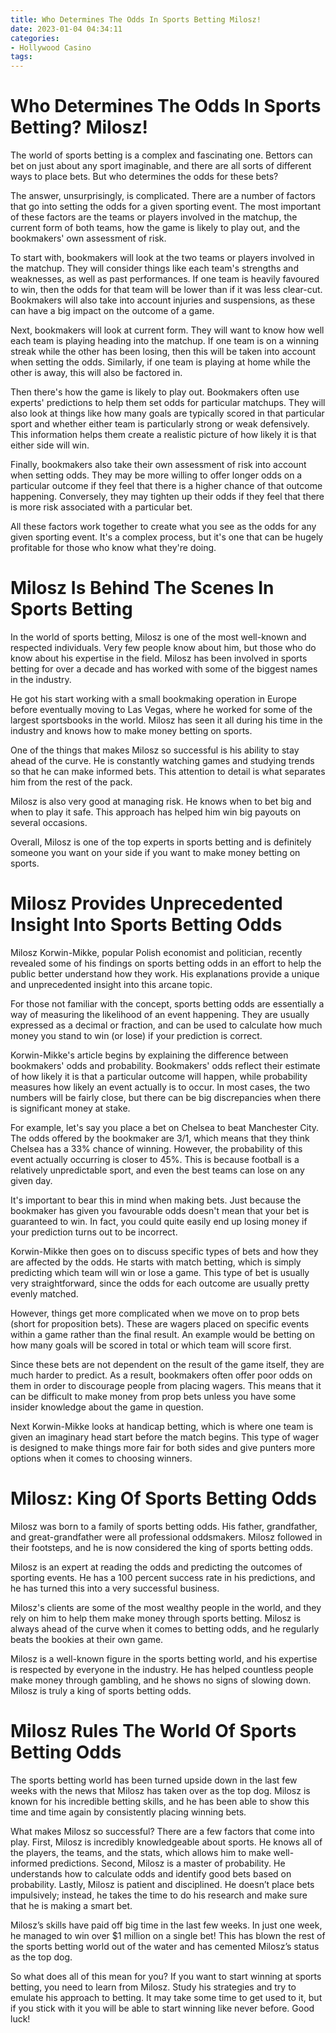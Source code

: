 ```yaml
---
title: Who Determines The Odds In Sports Betting Milosz!
date: 2023-01-04 04:34:11
categories:
- Hollywood Casino
tags:
---
```



#  Who Determines The Odds In Sports Betting? Milosz!

The world of sports betting is a complex and fascinating one. Bettors can bet on just about any sport imaginable, and there are all sorts of different ways to place bets. But who determines the odds for these bets?

The answer, unsurprisingly, is complicated. There are a number of factors that go into setting the odds for a given sporting event. The most important of these factors are the teams or players involved in the matchup, the current form of both teams, how the game is likely to play out, and the bookmakers' own assessment of risk.

To start with, bookmakers will look at the two teams or players involved in the matchup. They will consider things like each team's strengths and weaknesses, as well as past performances. If one team is heavily favoured to win, then the odds for that team will be lower than if it was less clear-cut. Bookmakers will also take into account injuries and suspensions, as these can have a big impact on the outcome of a game.

Next, bookmakers will look at current form. They will want to know how well each team is playing heading into the matchup. If one team is on a winning streak while the other has been losing, then this will be taken into account when setting the odds. Similarly, if one team is playing at home while the other is away, this will also be factored in.

Then there's how the game is likely to play out. Bookmakers often use experts' predictions to help them set odds for particular matchups. They will also look at things like how many goals are typically scored in that particular sport and whether either team is particularly strong or weak defensively. This information helps them create a realistic picture of how likely it is that either side will win.

Finally, bookmakers also take their own assessment of risk into account when setting odds. They may be more willing to offer longer odds on a particular outcome if they feel that there is a higher chance of that outcome happening. Conversely, they may tighten up their odds if they feel that there is more risk associated with a particular bet.

All these factors work together to create what you see as the odds for any given sporting event. It's a complex process, but it's one that can be hugely profitable for those who know what they're doing.

#  Milosz Is Behind The Scenes In Sports Betting

In the world of sports betting, Milosz is one of the most well-known and respected individuals. Very few people know about him, but those who do know about his expertise in the field. Milosz has been involved in sports betting for over a decade and has worked with some of the biggest names in the industry.

He got his start working with a small bookmaking operation in Europe before eventually moving to Las Vegas, where he worked for some of the largest sportsbooks in the world. Milosz has seen it all during his time in the industry and knows how to make money betting on sports.

One of the things that makes Milosz so successful is his ability to stay ahead of the curve. He is constantly watching games and studying trends so that he can make informed bets. This attention to detail is what separates him from the rest of the pack.

Milosz is also very good at managing risk. He knows when to bet big and when to play it safe. This approach has helped him win big payouts on several occasions.

Overall, Milosz is one of the top experts in sports betting and is definitely someone you want on your side if you want to make money betting on sports.

#  Milosz Provides Unprecedented Insight Into Sports Betting Odds

Milosz Korwin-Mikke, popular Polish economist and politician, recently revealed some of his findings on sports betting odds in an effort to help the public better understand how they work. His explanations provide a unique and unprecedented insight into this arcane topic.

For those not familiar with the concept, sports betting odds are essentially a way of measuring the likelihood of an event happening. They are usually expressed as a decimal or fraction, and can be used to calculate how much money you stand to win (or lose) if your prediction is correct.

Korwin-Mikke's article begins by explaining the difference between bookmakers' odds and probability. Bookmakers' odds reflect their estimate of how likely it is that a particular outcome will happen, while probability measures how likely an event actually is to occur. In most cases, the two numbers will be fairly close, but there can be big discrepancies when there is significant money at stake.

For example, let's say you place a bet on Chelsea to beat Manchester City. The odds offered by the bookmaker are 3/1, which means that they think Chelsea has a 33% chance of winning. However, the probability of this event actually occurring is closer to 45%. This is because football is a relatively unpredictable sport, and even the best teams can lose on any given day.

It's important to bear this in mind when making bets. Just because the bookmaker has given you favourable odds doesn't mean that your bet is guaranteed to win. In fact, you could quite easily end up losing money if your prediction turns out to be incorrect.

Korwin-Mikke then goes on to discuss specific types of bets and how they are affected by the odds. He starts with match betting, which is simply predicting which team will win or lose a game. This type of bet is usually very straightforward, since the odds for each outcome are usually pretty evenly matched.

However, things get more complicated when we move on to prop bets (short for proposition bets). These are wagers placed on specific events within a game rather than the final result. An example would be betting on how many goals will be scored in total or which team will score first.

Since these bets are not dependent on the result of the game itself, they are much harder to predict. As a result, bookmakers often offer poor odds on them in order to discourage people from placing wagers. This means that it can be difficult to make money from prop bets unless you have some insider knowledge about the game in question.

Next Korwin-Mikke looks at handicap betting, which is where one team is given an imaginary head start before the match begins. This type of wager is designed to make things more fair for both sides and give punters more options when it comes to choosing winners.

#  Milosz: King Of Sports Betting Odds

Milosz was born to a family of sports betting odds. His father, grandfather, and great-grandfather were all professional oddsmakers. Milosz followed in their footsteps, and he is now considered the king of sports betting odds.

Milosz is an expert at reading the odds and predicting the outcomes of sporting events. He has a 100 percent success rate in his predictions, and he has turned this into a very successful business.

Milosz's clients are some of the most wealthy people in the world, and they rely on him to help them make money through sports betting. Milosz is always ahead of the curve when it comes to betting odds, and he regularly beats the bookies at their own game.

Milosz is a well-known figure in the sports betting world, and his expertise is respected by everyone in the industry. He has helped countless people make money through gambling, and he shows no signs of slowing down. Milosz is truly a king of sports betting odds.

#  Milosz Rules The World Of Sports Betting Odds

The sports betting world has been turned upside down in the last few weeks with the news that Milosz has taken over as the top dog. Milosz is known for his incredible betting skills, and he has been able to show this time and time again by consistently placing winning bets.

What makes Milosz so successful? There are a few factors that come into play. First, Milosz is incredibly knowledgeable about sports. He knows all of the players, the teams, and the stats, which allows him to make well-informed predictions. Second, Milosz is a master of probability. He understands how to calculate odds and identify good bets based on probability. Lastly, Milosz is patient and disciplined. He doesn’t place bets impulsively; instead, he takes the time to do his research and make sure that he is making a smart bet.

Milosz’s skills have paid off big time in the last few weeks. In just one week, he managed to win over $1 million on a single bet! This has blown the rest of the sports betting world out of the water and has cemented Milosz’s status as the top dog.

So what does all of this mean for you? If you want to start winning at sports betting, you need to learn from Milosz. Study his strategies and try to emulate his approach to betting. It may take some time to get used to it, but if you stick with it you will be able to start winning like never before. Good luck!